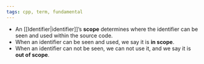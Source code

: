 ```yaml
---
tags: cpp, term, fundamental
---
```


- An [[Identifier|identifier]]’s **scope** determines where the identifier can be seen and used within the source code. 
- When an identifier can be seen and used, we say it is **in scope**. 
- When an identifier can not be seen, we can not use it, and we say it is **out of scope**.